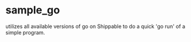 # sample_go
utilizes all available versions of go on Shippable to do a quick 'go run' of a simple program.
